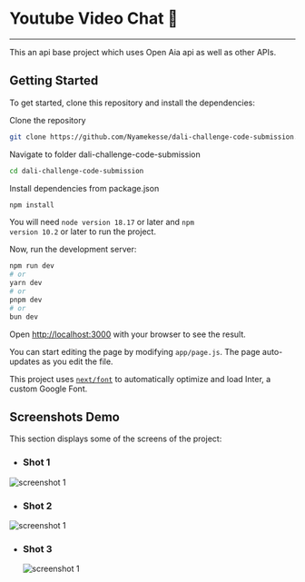# Youtube Video Chat 💬

---

This an api base project which uses Open Aia api as well as other APIs.

## Getting Started

To get started, clone this repository and install the dependencies:

Clone the repository

```bash
git clone https://github.com/Nyamekesse/dali-challenge-code-submission.git
```

Navigate to folder dali-challenge-code-submission

```bash
cd dali-challenge-code-submission
```

Install dependencies from package.json

```bash
npm install
```

You will need <code>node version 18.17</code> or later and <code>npm version 10.2</code> or later to run the project.

Now, run the development server:

```bash
npm run dev
# or
yarn dev
# or
pnpm dev
# or
bun dev
```

Open [http://localhost:3000](http://localhost:3000) with your browser to see the result.

You can start editing the page by modifying `app/page.js`. The page auto-updates as you edit the file.

This project uses [`next/font`](https://nextjs.org/docs/basic-features/font-optimization) to automatically optimize and load Inter, a custom Google Font.

## Screenshots Demo

This section displays some of the screens of the project:

- ### Shot 1

![screenshot 1]()

- ### Shot 2

![screenshot 1]()

- ### Shot 3

  ![screenshot 1]()
